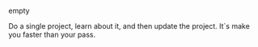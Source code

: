 empty

Do a single project, learn about it, and then update the project. It`s make you faster than your pass.
